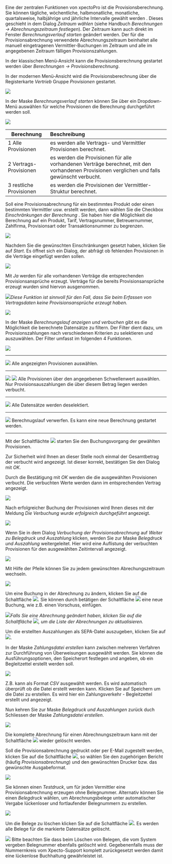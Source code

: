 Eine der zentralen Funktionen von xpectoPro ist die Provisionsberechnung. 
Sie können tägliche, wöchentliche, halbmonatliche, monatliche, quartalsweise, halbjährige und jährliche Intervalle gewählt werden . Dieses geschieht in dem Dialog *Zeitraum wählen* (siehe Handbuch *Berechnungen → Abrechnungszeitraum festlegen*). Der Zeitraum kann auch direkt im Fenster *Berechnungsverlauf starten* geändert werden.
Der für die Provisionsabrechnung verwendete Abrechnungszeitraum beinhaltet alle manuell eingetragenen Vermittler-Buchungen im Zeitraum und alle im angegebenen Zeitraum fälligen Provisionszahlungen. 

In der klassischen Menü-Ansicht kann die Provisionsberechnung gestartet werden über *Berechnungen → Provisionsberechnung*.

In der modernen Menü-Ansicht wird die Provisionsberechnung über die Registerkarte *Vertrieb* Gruppe *Provisionen* gestartet.

![](http://xpecto.github.io/docs/img/img_1461751530160.png)

In der Maske *Berechnungsverlauf starten* können Sie über ein Dropdown-Menü auswählen für welche Provisionen die Berechnung durchgeführt werden soll.

![](http://xpecto.github.io/docs/xpecto/Berechnungen/Provisionsberechnung/Berechnungslauf_starten.png)


|  Berechnung           |    Beschreibung     |  
| ------------- |:-------------| 
| 1 Alle Provisionen      | es werden alle Vertrags- und Vermittler Provisionen berechnet.| 
| 2 Vertrags-Provisionen    | es werden die Provisionen für alle vorhandenen Verträge berechnet, mit den vorhandenen Provisionen verglichen und falls gewünscht verbucht.| 
| 3 restliche Provisionen    | es werden die Provisionen der Vermittler-Struktur berechnet. | 

Soll eine Provisionsabrechnung für ein bestimmtes Produkt oder einen bestimmten Vermittler usw. erstellt werden, dann wählen Sie die Checkbox *Einschränkungen der Berechnung* . 
Sie haben hier die Möglichkeit die Berechnung auf ein Produkt, Tarif, Vertragsnummer, Betreuernummer, Zahlfirma, Provisionsart oder Transaktionsnummer zu begrenzen.

![](http://xpecto.github.io/docs/xpecto/Berechnungen/Provisionsberechnung/Einschraenkung_der_Berechnung.png)

Nachdem Sie die gewünschten Einschränkungen gesetzt haben, klicken Sie auf *Start*.
Es öffnet sich ein Dialog, der abfrägt ob fehlenden Provisionen in die Verträge eingefügt werden sollen. 

![](http://xpecto.github.io/docs/xpecto/Berechnungen/Provisionsberechnung/Provisionen_einfuegen.png) 

Mit *Ja* werden für alle vorhandenen Verträge die entsprechenden Provisionsansprüche erzeugt. Verträge für die bereits Provisionsansprüche erzeugt wurden sind hiervon ausgenommen.

![](http://xpecto.github.io/docs/xpecto/Grafiken/gr_gluehbirne.jpg)*Diese Funktion ist sinnvoll für den Fall, dass Sie beim Erfassen von Vertragsdaten keine Provisionsansprüche erzeugt haben.*

![](http://xpecto.github.io/docs/xpecto/Berechnungen/Provisionsberechnung/Berechnungsverlauf_anzeigen.png)

In der Maske *Berechnungslauf anzeigen und verbuchen* gibt es die Möglichkeit die berechnete Datensätze zu filtern. Der Filter dient  dazu, um Provisionszahlungen nach verschiedenen Kriterien zu selektieren und auszuwählen. Der Filter umfasst im folgenden 4 Funktionen.

![](http://xpecto.github.io/docs/xpecto/Berechnungen/Provisionsberechnung/Berechnungslauf_anzeigen_Filter.png)


----------


  ![](http://xpecto.github.io/docs/img/img_1440753874370.png) Alle angezeigten Provisionen auswählen.

----------

![](http://xpecto.github.io/docs/img/img_1440753891145.png)   ![](http://xpecto.github.io/docs/img/img_1440753923716.png) Alle Provisionen über den angegebenen Schwellenwert auswählen. Nur Provisionsauszahlungen die über diesem Betrag liegen werden verbucht.

----------


![](http://xpecto.github.io/docs/img/img_1440753950213.png) Alle Datensätze werden deselektiert. 


----------


![](http://xpecto.github.io/docs/img/img_1440753976766.png) Berechnugslauf verwerfen. Es kann eine neue Berechnung gestartet werden.


----------


Mit der Schaltflächte  ![](http://xpecto.github.io/docs/img/img_1432632280997.png) starten Sie den Buchungsvorgang der gewählten Provisionen.

Zur Sicherheit wird Ihnen an dieser Stelle noch einmal der Gesamtbetrag der verbucht wird angezeigt. Ist dieser korrekt, bestätigen Sie den Dialog mit *OK*.

Durch die Bestätigung mit *OK* werden die die ausgewählten Provisionen verbucht. Die verbuchten Werte werden dann im entsprechenden Vertrag angezeigt. 

![](http://xpecto.github.io/docs/xpecto/Berechnungen/Provisionsberechnung/Provisionen_verbuchen.png)

Nach erfolgreicher Buchung der Provisionen wird Ihnen dieses mit der Meldung *Die Verbuchung wurde erfolgreich durchgeführt* angezeigt.

![](http://xpecto.github.io/docs/xpecto/Berechnungen/Provisionsberechnung/Belegdruck_und_weiter.png)

Wenn Sie in dem Dialog *Verbuchung der Provisionsabrechnung* auf *Weiter zu Belegdruck und Auszahlung* klicken, werden Sie zur Maske *Belegdruck und Auszahlung* weitergeleitet. Hier wird eine Auflistung der verbuchten Provisionen für den ausgewählten Zeitintervall angezeigt.

![](http://xpecto.github.io/docs/xpecto/Berechnungen/Provisionsberechnung/Belegdruck_und_Auszahlung.png)

Mit Hilfe der Pfeile können Sie zu jedem gewünschten Abrechungszeitraum wechseln.

![](http://xpecto.github.io/docs/img/img_1461757224272.png)

Um eine Buchung in der Abrechnung zu ändern, klicken Sie auf die Schaltfläche ![](http://xpecto.github.io/docs/img/img_1441095989354.png).  Sie können durch betätigen der Schaltfläche ![](http://xpecto.github.io/docs/img/img_1441100101421.png) eine neue Buchung, wie z.B. einen Vorschuss, einfügen.

![](http://xpecto.github.io/docs/xpecto/Grafiken/gr_gluehbirne.jpg)*Falls Sie eine Abrechnung geändert haben, klicken Sie auf die Schaltfläche ![](http://xpecto.github.io/docs/img/img_1441108231660.png), um die Liste der Abrechnungen zu aktualisieren.*

Um die erstellten Auszahlungen als SEPA-Datei auszugeben, klicken Sie auf ![](http://xpecto.github.io/docs/img/img_1440751324468.png). 

In der Maske *Zahlungsdatei erstellen* kann zwischen mehreren Verfahren zur Durchführung von Überweisungen ausgewählt werden. Sie können die Ausführungsoptionen, den Speicherort festlegen und angeben, ob ein Begleitzettel erstellt werden soll.

![](http://xpecto.github.io/docs/xpecto/Berechnungen/Provisionsberechnung/Zahldatei_erstellen.png)

Z.B. kann als Format *CSV* ausgewählt werden. Es wird automatisch überprüft ob die Datei erstellt werden kann. Klicken Sie auf Speichern um die Datei zu erstellen. Es wird hier ein Zahlungsverkehr - Begleitzettel erstellt und angezeigt. 

Nun kehren Sie zur Maske *Belegdruck und Auszahlungen* zurück duch Schliessen der Maske *Zahlungsdatei erstellen*.

![](http://xpecto.github.io/docs/img/img_1461759310739.png)

Die komplette Abrechnung für einen Abrechnungszeitraum kann mit der Schaltfläche ![](http://xpecto.github.io/docs/img/img_1440751219341.png) wieder gelöscht werden.

Soll die Provisionsabrechnung gedruckt oder per E-Mail zugestellt werden, klicken Sie auf die Schaltfläche ![](http://xpecto.github.io/docs/img/img_1440751272141.png), so wählen Sie den zugehörigen Bericht (häufig *Provisionsabrechnung*) und den gewünschten Drucker bzw. das gewünschte Ausgabeformat. 

![](http://xpecto.github.io/docs/img/img_1461759452003.png)

Sie können einen *Testdruck*, um für jeden  Vermittler  eine Provisionsabrechnung erzeugen ohne Belegnummer. Alternativ können Sie einen *Belegdruck* wählen, um Abrechnungsbelege unter automatischer Vergabe lückenloser und fortlaufender Belegnummern zu erstellen. 

![](http://xpecto.github.io/docs/img/img_1461759529178.png)

Um die Belege zu löschen klicken Sie auf die Schaltfläche ![](http://xpecto.github.io/docs/img/img_1441103301118.png). Es werden alle Belege für die markierte Datensätze gelöscht.

![](http://xpecto.github.io/docs/xpecto/Grafiken/gr_gluehbirne.jpg) Bitte beachten Sie dass beim Löschen von Belegen, die vom System vergeben Belegnummer ebenfalls gelöscht wird. Gegebenenfalls muss der Nummernkreis vom Xpecto-Support komplett zurückgesetzt werden damit eine lückenlose Buchhaltung gewährleistet ist.
